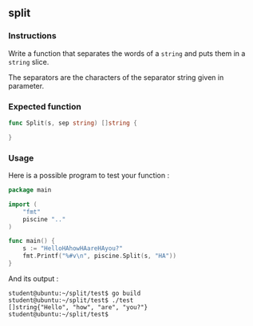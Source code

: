 ## split

### Instructions

Write a function that separates the words of a `string` and puts them in a `string` slice.

The separators are the characters of the separator string given in parameter.

### Expected function

```go
func Split(s, sep string) []string {

}
```

### Usage

Here is a possible program to test your function :

```go
package main

import (
	"fmt"
	piscine ".."
)

func main() {
	s := "HelloHAhowHAareHAyou?"
	fmt.Printf("%#v\n", piscine.Split(s, "HA"))
}
```

And its output :

```console
student@ubuntu:~/split/test$ go build
student@ubuntu:~/split/test$ ./test
[]string{"Hello", "how", "are", "you?"}
student@ubuntu:~/split/test$
```
